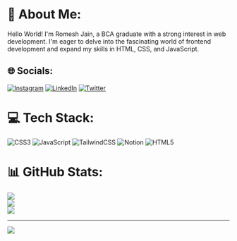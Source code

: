 # 💫 About Me:
Hello World! I'm Romesh Jain, a BCA graduate with a strong interest in web development. I'm eager to delve into the fascinating world of frontend development and expand my skills in HTML, CSS, and JavaScript.


## 🌐 Socials:
[![Instagram](https://img.shields.io/badge/Instagram-%23E4405F.svg?logo=Instagram&logoColor=white)](https://instagram.com/romeshjainn) [![LinkedIn](https://img.shields.io/badge/LinkedIn-%230077B5.svg?logo=linkedin&logoColor=white)](https://linkedin.com/in/romeshjain) [![Twitter](https://img.shields.io/badge/Twitter-%231DA1F2.svg?logo=Twitter&logoColor=white)](https://twitter.com/romeshjainn) 

# 💻 Tech Stack:
![CSS3](https://img.shields.io/badge/css3-%231572B6.svg?style=for-the-badge&logo=css3&logoColor=white) ![JavaScript](https://img.shields.io/badge/javascript-%23323330.svg?style=for-the-badge&logo=javascript&logoColor=%23F7DF1E) ![TailwindCSS](https://img.shields.io/badge/tailwindcss-%2338B2AC.svg?style=for-the-badge&logo=tailwind-css&logoColor=white) ![Notion](https://img.shields.io/badge/Notion-%23000000.svg?style=for-the-badge&logo=notion&logoColor=white) ![HTML5](https://img.shields.io/badge/html5-%23E34F26.svg?style=for-the-badge&logo=html5&logoColor=white)
# 📊 GitHub Stats:
![](https://github-readme-stats.vercel.app/api?username=romeshjainn&theme=radical&hide_border=false&include_all_commits=true&count_private=false)<br/>
![](https://github-readme-streak-stats.herokuapp.com/?user=romeshjainn&theme=radical&hide_border=false)<br/>
![](https://github-readme-stats.vercel.app/api/top-langs/?username=romeshjainn&theme=radical&hide_border=false&include_all_commits=true&count_private=false&layout=compact)

---
[![](https://visitcount.itsvg.in/api?id=romeshjainn&icon=0&color=0)](https://visitcount.itsvg.in)

<!-- Proudly created with GPRM ( https://gprm.itsvg.in ) -->
